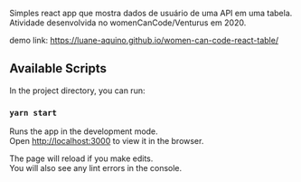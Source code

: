 Simples react app que mostra dados de usuário de uma API em uma tabela. Atividade desenvolvida no womenCanCode/Venturus em 2020.

demo link: https://luane-aquino.github.io/women-can-code-react-table/

## Available Scripts

In the project directory, you can run:

### `yarn start`

Runs the app in the development mode.<br />
Open [http://localhost:3000](http://localhost:3000) to view it in the browser.

The page will reload if you make edits.<br />
You will also see any lint errors in the console.
